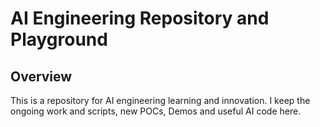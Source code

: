 # AI Engineering Repository and Playground

## Overview

This is a repository for AI engineering learning and innovation. I keep the ongoing work and scripts, new POCs, Demos and useful AI code here. 
